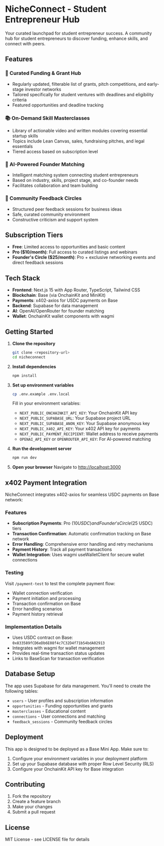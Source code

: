 # NicheConnect - Student Entrepreneur Hub

Your curated launchpad for student entrepreneur success. A community hub for student entrepreneurs to discover funding, enhance skills, and connect with peers.

## Features

### 🎯 Curated Funding & Grant Hub
- Regularly updated, filterable list of grants, pitch competitions, and early-stage investor networks
- Tailored specifically for student ventures with deadlines and eligibility criteria
- Featured opportunities and deadline tracking

### 📚 On-Demand Skill Masterclasses
- Library of actionable video and written modules covering essential startup skills
- Topics include Lean Canvas, sales, fundraising pitches, and legal essentials
- Tiered access based on subscription level

### 🤝 AI-Powered Founder Matching
- Intelligent matching system connecting student entrepreneurs
- Based on industry, skills, project stage, and co-founder needs
- Facilitates collaboration and team building

### 💬 Community Feedback Circles
- Structured peer feedback sessions for business ideas
- Safe, curated community environment
- Constructive criticism and support system

## Subscription Tiers

- **Free**: Limited access to opportunities and basic content
- **Pro ($10/month)**: Full access to curated listings and webinars
- **Founder's Circle ($25/month)**: Pro + exclusive networking events and direct feedback sessions

## Tech Stack

- **Frontend**: Next.js 15 with App Router, TypeScript, Tailwind CSS
- **Blockchain**: Base (via OnchainKit and MiniKit)
- **Payments**: x402-axios for USDC payments on Base
- **Backend**: Supabase for data management
- **AI**: OpenAI/OpenRouter for founder matching
- **Wallet**: OnchainKit wallet components with wagmi

## Getting Started

1. **Clone the repository**
   ```bash
   git clone <repository-url>
   cd nicheconnect
   ```

2. **Install dependencies**
   ```bash
   npm install
   ```

3. **Set up environment variables**
   ```bash
   cp .env.example .env.local
   ```
   
   Fill in your environment variables:
   - `NEXT_PUBLIC_ONCHAINKIT_API_KEY`: Your OnchainKit API key
   - `NEXT_PUBLIC_SUPABASE_URL`: Your Supabase project URL
   - `NEXT_PUBLIC_SUPABASE_ANON_KEY`: Your Supabase anonymous key
   - `NEXT_PUBLIC_X402_API_KEY`: Your x402 API key for payments
   - `NEXT_PUBLIC_PAYMENT_RECIPIENT`: Wallet address to receive payments
   - `OPENAI_API_KEY` or `OPENROUTER_API_KEY`: For AI-powered matching

4. **Run the development server**
   ```bash
   npm run dev
   ```

5. **Open your browser**
   Navigate to [http://localhost:3000](http://localhost:3000)

## x402 Payment Integration

NicheConnect integrates x402-axios for seamless USDC payments on Base network:

### Features
- **Subscription Payments**: Pro ($10 USDC) and Founder's Circle ($25 USDC) tiers
- **Transaction Confirmation**: Automatic confirmation tracking on Base network
- **Error Handling**: Comprehensive error handling and retry mechanisms
- **Payment History**: Track all payment transactions
- **Wallet Integration**: Uses wagmi useWalletClient for secure wallet connections

### Testing
Visit `/payment-test` to test the complete payment flow:
- Wallet connection verification
- Payment initiation and processing
- Transaction confirmation on Base
- Error handling scenarios
- Payment history retrieval

### Implementation Details
- Uses USDC contract on Base: `0x833589fCD6eDb6E08f4c7C32D4f71b54bdA02913`
- Integrates with wagmi for wallet management
- Provides real-time transaction status updates
- Links to BaseScan for transaction verification

## Database Setup

The app uses Supabase for data management. You'll need to create the following tables:

- `users` - User profiles and subscription information
- `opportunities` - Funding opportunities and grants
- `masterclasses` - Educational content
- `connections` - User connections and matching
- `feedback_sessions` - Community feedback circles

## Deployment

This app is designed to be deployed as a Base Mini App. Make sure to:

1. Configure your environment variables in your deployment platform
2. Set up your Supabase database with proper Row Level Security (RLS)
3. Configure your OnchainKit API key for Base integration

## Contributing

1. Fork the repository
2. Create a feature branch
3. Make your changes
4. Submit a pull request

## License

MIT License - see LICENSE file for details

